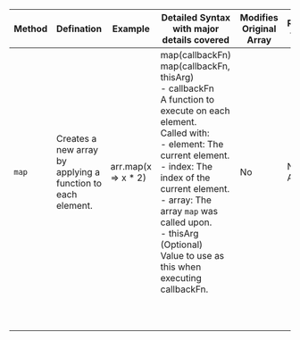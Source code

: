 | Method | Defination                                                  | Example             | Detailed Syntax with major details covered                   | Modifies Original Array | Return value |
| ------ | ----------------------------------------------------------- | ------------------- | ------------------------------------------------------------ | ----------------------- | ------------ |
| `map`  | Creates a new array by applying a function to each element. | arr.map(x => x * 2) | map(callbackFn)<br/>map(callbackFn, thisArg) <br/>\- callbackFn <br/> A function to execute on each element.<br/> Called with: <br/>  \- element: The current element.<br/>  \- index: The index of the current element.<br/>  \- array: The array `map` was called upon.<br/> \- thisArg (Optional) <br/> Value to use as this when executing callbackFn. | No                      | New Array    |
|        |                                                             |                     |                                                              |                         |              |
|        |                                                             |                     |                                                              |                         |              |
|        |                                                             |                     |                                                              |                         |              |
|        |                                                             |                     |                                                              |                         |              |
|        |                                                             |                     |                                                              |                         |              |
|        |                                                             |                     |                                                              |                         |              |
|        |                                                             |                     |                                                              |                         |              |
|        |                                                             |                     |                                                              |                         |              |
|        |                                                             |                     |                                                              |                         |              |
|        |                                                             |                     |                                                              |                         |              |

